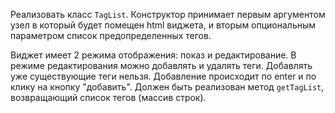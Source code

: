 Реализовать класс `TagList`. Конструктор принимает первым аргументом узел в который будет помещен html виджета, и вторым опциональным параметром список предопределенных тегов.

Виджет имеет 2 режима отображения: показ и редактирование. В режиме редактирования можно добавлять и удалять теги. Добавлять уже существующие теги нельзя. Добавление происходит по enter и по клику на кнопку "добавить".
Должен быть реализован метод `getTagList`, возвращающий список тегов (массив строк).
